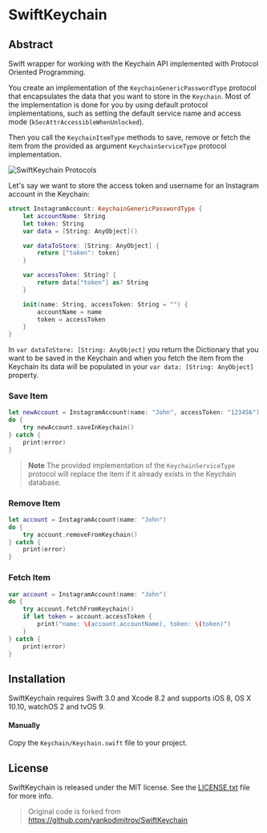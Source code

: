 # SwiftKeychain


## Abstract

Swift wrapper for working with the Keychain API implemented with Protocol Oriented Programming.

You create an implementation of the `KeychainGenericPasswordType` protocol that encapsulates the data that you want to store in the `Keychain`. Most of the implementation is done for you by using default protocol implementations, such as setting the default service name and access mode (`kSecAttrAccessibleWhenUnlocked`).

Then you call the `KeychainItemType` methods to save, remove or fetch the item from the provided as argument `KeychainServiceType` protocol implementation.

![SwiftKeychain Protocols](https://raw.githubusercontent.com/yankodimitrov/SwiftKeychain/Keychain-1.0/Resources/Protocols.png)

Let's say we want to store the access token and username for an Instagram account in the Keychain:

```swift
struct InstagramAccount: KeychainGenericPasswordType {
    let accountName: String
    let token: String
    var data = [String: AnyObject]()

    var dataToStore: [String: AnyObject] {
        return ["token": token]
    }

    var accessToken: String? {
        return data["token"] as? String
    }

    init(name: String, accessToken: String = "") {
        accountName = name
        token = accessToken
    }
}
```

In `var dataToStore: [String: AnyObject]` you return the Dictionary that you want to be saved in the Keychain and when you fetch the item from the Keychain its data will be populated in your `var data: [String: AnyObject]` property.

### Save Item

```swift
let newAccount = InstagramAccount(name: "John", accessToken: "123456")
do {
    try newAccount.saveInKeychain()
} catch {
    print(error)
}
```

> **Note**
> The provided implementation of the `KeychainServiceType` protocol will replace the item if it already exists in the Keychain database.

### Remove Item

```swift
let account = InstagramAccount(name: "John")
do {
    try account.removeFromKeychain()
} catch {
    print(error)
}
```

### Fetch Item

```swift
var account = InstagramAccount(name: "John")
do {
    try account.fetchFromKeychain()
    if let token = account.accessToken {
        print("name: \(account.accountName), token: \(token)")
    }
} catch {
    print(error)
}
```

## Installation
SwiftKeychain requires Swift 3.0 and Xcode 8.2 and supports iOS 8, OS X 10.10, watchOS 2 and tvOS 9.

#### Manually
Copy the `Keychain/Keychain.swift` file to your project.

## License

SwiftKeychain is released under the MIT license. See the [LICENSE.txt](LICENSE.txt) file for more info.

> Original code is forked from <https://github.com/yankodimitrov/SwiftKeychain>
